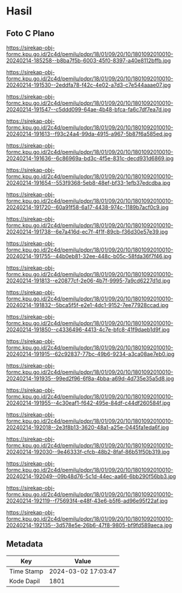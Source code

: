 # Hasil

## Foto C Plano

https://sirekap-obj-formc.kpu.go.id/2c4d/pemilu/pdpr/18/01/09/20/10/1801092010010-20240214-185258--b8ba7f5b-6003-45f0-8397-a40e8112bffb.jpg

https://sirekap-obj-formc.kpu.go.id/2c4d/pemilu/pdpr/18/01/09/20/10/1801092010010-20240214-191530--2eddfa78-f42c-4e02-a7d3-c7e544aaae07.jpg

https://sirekap-obj-formc.kpu.go.id/2c4d/pemilu/pdpr/18/01/09/20/10/1801092010010-20240214-191547--c5ddd099-64ae-4b48-bfca-fa6c7df7ea7d.jpg

https://sirekap-obj-formc.kpu.go.id/2c4d/pemilu/pdpr/18/01/09/20/10/1801092010010-20240214-191613--f93c24a4-99da-4915-a967-5b87f6a585ed.jpg

https://sirekap-obj-formc.kpu.go.id/2c4d/pemilu/pdpr/18/01/09/20/10/1801092010010-20240214-191636--6c86969a-bd3c-4f5e-831c-decd931d6869.jpg

https://sirekap-obj-formc.kpu.go.id/2c4d/pemilu/pdpr/18/01/09/20/10/1801092010010-20240214-191654--553f9368-5eb8-48ef-bf33-1efb37edcdba.jpg

https://sirekap-obj-formc.kpu.go.id/2c4d/pemilu/pdpr/18/01/09/20/10/1801092010010-20240214-191720--60a91f58-6a17-4438-974c-1189b7acf0c9.jpg

https://sirekap-obj-formc.kpu.go.id/2c4d/pemilu/pdpr/18/01/09/20/10/1801092010010-20240214-191738--6e7a416d-ec7f-4f1f-89cb-f36d30e57e39.jpg

https://sirekap-obj-formc.kpu.go.id/2c4d/pemilu/pdpr/18/01/09/20/10/1801092010010-20240214-191755--44b0eb81-32ee-448c-b05c-58fda36f7f46.jpg

https://sirekap-obj-formc.kpu.go.id/2c4d/pemilu/pdpr/18/01/09/20/10/1801092010010-20240214-191813--e20877cf-2e06-4b7f-9995-7a9cd6227d1d.jpg

https://sirekap-obj-formc.kpu.go.id/2c4d/pemilu/pdpr/18/01/09/20/10/1801092010010-20240214-191832--5bca5f5f-e2e1-4dc1-9152-7ee77928ccad.jpg

https://sirekap-obj-formc.kpu.go.id/2c4d/pemilu/pdpr/18/01/09/20/10/1801092010010-20240214-191850--c4336496-4413-4c7e-bfc8-41f9daeb1d9f.jpg

https://sirekap-obj-formc.kpu.go.id/2c4d/pemilu/pdpr/18/01/09/20/10/1801092010010-20240214-191915--62c92837-77bc-49b6-9234-a3ca08ae7eb0.jpg

https://sirekap-obj-formc.kpu.go.id/2c4d/pemilu/pdpr/18/01/09/20/10/1801092010010-20240214-191935--99ed2f96-6f8a-4bba-a69d-4d735e35a5d8.jpg

https://sirekap-obj-formc.kpu.go.id/2c4d/pemilu/pdpr/18/01/09/20/10/1801092010010-20240214-191955--4c30eaf1-f642-495e-84df-c44df260584f.jpg

https://sirekap-obj-formc.kpu.go.id/2c4d/pemilu/pdpr/18/01/09/20/10/1801092010010-20240214-192018--2e3f8b13-3620-48a1-a25e-0445fa1eda6f.jpg

https://sirekap-obj-formc.kpu.go.id/2c4d/pemilu/pdpr/18/01/09/20/10/1801092010010-20240214-192030--9e46333f-cfcb-48b2-8faf-86b51f50b319.jpg

https://sirekap-obj-formc.kpu.go.id/2c4d/pemilu/pdpr/18/01/09/20/10/1801092010010-20240214-192049--09b48d76-5c1d-44ec-aa66-6bb290f56bb3.jpg

https://sirekap-obj-formc.kpu.go.id/2c4d/pemilu/pdpr/18/01/09/20/10/1801092010010-20240214-192119--f75693f4-e48f-43e6-b5f6-ad96e95f22af.jpg

https://sirekap-obj-formc.kpu.go.id/2c4d/pemilu/pdpr/18/01/09/20/10/1801092010010-20240214-192135--3d578e5e-26b6-47f8-9805-bf9fd589aeca.jpg


## Metadata

| Key        | Value               |
| ---------- | ------------------- |
| Time Stamp | 2024-03-02 17:03:47 |
| Kode Dapil | 1801                |




